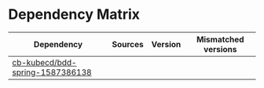 # Dependency Matrix

Dependency | Sources | Version | Mismatched versions
---------- | ------- | ------- | -------------------
[cb-kubecd/bdd-spring-1587386138](https://github.com/cb-kubecd/bdd-spring-1587386138.git) |  | []() | 
